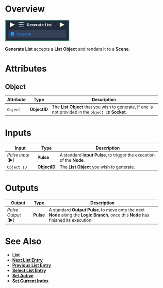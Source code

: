 # Overview

![The Generate List Node.](../../../.gitbook/assets/toolbox/incari/list/generate-list.PNG)

**Generate List** accepts a **List** **Object** and renders it to a **Scene**.

# Attributes
## Object 

|Attribute|Type|Description|
|---|---|---|
|`Object`|**ObjectID**|The **List** **Object** that you wish to generate, if one is not provided in the `object ID` **Socket**.

# Inputs

|Input|Type|Description|
|---|---|---|
|*Pulse Input* (►)|**Pulse**|A standard **Input Pulse**, to trigger the execution of the **Node**.|
|`Object ID`|**ObjectID**|The **List** **Object** you wish to generate.|

# Outputs

|Output|Type|Description|
|---|---|---|
|*Pulse Output* (►)|**Pulse**|A standard **Output Pulse**, to move onto the next **Node** along the **Logic Branch**, once this **Node** has finished its execution.|

# See Also
- [**List**](objects/scene-objects/list.md)
- [**Next List Entry**](toolbox/incari/list/next-list-entry.md)
- [**Previous List Entry**](toolbox/incari/list/previous-list-entry.md)
- [**Select List Entry**](toolbox/incari/list/select-list-entry.md)
- [**Set Active**](toolbox/incari/list/set-active.md)
- [**Set Current Index**](toolbox/incari/list/set-current-index.md)
